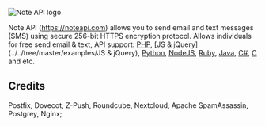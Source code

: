 ![Note API logo](https://noteapi.com/asset/images/logo-lr.png)

Note API (https://noteapi.com) allows you to send email and text messages (SMS) using secure 256-bit HTTPS encryption protocol. Allows individuals for free send email & text, API support: [PHP](../../tree/master/examples/php), [JS & jQuery](../../tree/master/examples/JS & jQuery), [Python](../../tree/master/examples/python), [NodeJS](../../tree/master/examples/NodeJS), [Ruby](../../tree/master/examples/ruby), [Java](../../tree/master/examples/java), [C#](../../tree/master/examples/c#), [C](../../tree/master/examples/C) and etc.

## Credits
 Postfix, Dovecot, Z-Push, Roundcube, Nextcloud, Apache SpamAssassin, Postgrey, Nginx;
